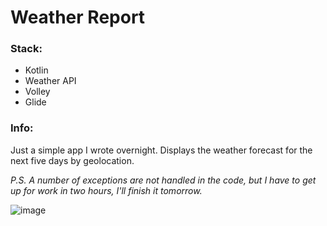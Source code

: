 # Weather Report

### Stack:
* Kotlin
* Weather API
* Volley
* Glide

### Info:
Just a simple app I wrote overnight. 
Displays the weather forecast for the next five days by geolocation.

*P.S. A number of exceptions are not handled in the code, but I have to get up for work in two hours, I'll finish it tomorrow.*

![image](https://github.com/NewRonin/weather-report/assets/44542591/007296a1-4477-4f72-a7f4-e96f8631ce6c)

